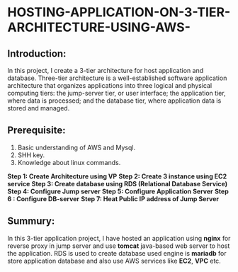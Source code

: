 # HOSTING-APPLICATION-ON-3-TIER-ARCHITECTURE-USING-AWS-
## Introduction:

In this project, I create a 3-tier architecture for host application and database.  Three-tier architecture is a well-established software application architecture that organizes applications into three logical and physical computing tiers: the jump-server tier, or user interface; the application tier, where data is processed; and the database tier, where application data is stored and managed.
## Prerequisite:
1. Basic understanding of AWS and Mysql. 
2. SHH key.
3. Knowledge about linux commands.

**Step 1: Create Architecture using VP**
**Step 2: Create 3 instance using EC2 service** 
**Step 3: Create database using RDS (Relational Database Service)**
**Step 4: Configure Jump server**
**Step 5: Configure Application Server**
**Step 6 : Configure DB-server**
**Step 7: Heat Public IP address of Jump Server**

## Summury:

In this 3-tier application project, I have hosted an application using **nginx** for reverse proxy in jump server and use **tomcat** java-based web server to host the application. RDS is used to create database used engine is **mariadb** for store application database and also use AWS services like **EC2**, **VPC** etc.